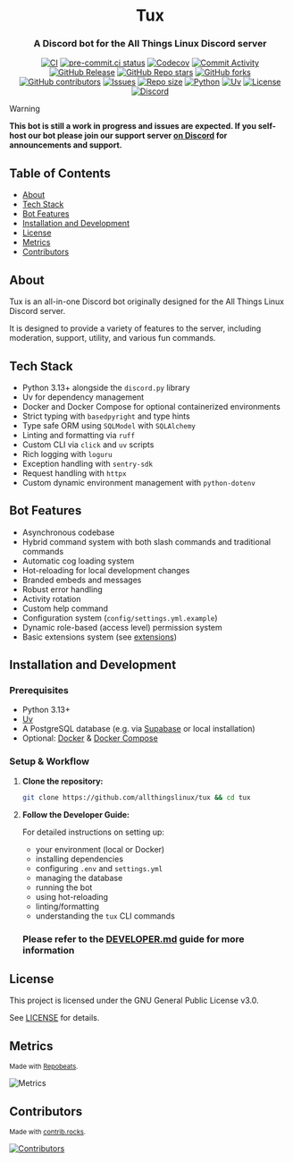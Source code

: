 <h1 align="center">Tux</h1>
<h3 align="center">A Discord bot for the All Things Linux Discord server</h3>

<div align="center">
    <p align="center">
        <a href="https://github.com/allthingslinux/tux/actions">
            <img alt="CI" src="https://img.shields.io/github/actions/workflow/status/allthingslinux/tux/ci.yml?branch=main&label=CI"></a>
        <a href="https://results.pre-commit.ci/latest/github/allthingslinux/tux/main">
            <img alt="pre-commit.ci status" src="https://results.pre-commit.ci/badge/github/allthingslinux/tux/main.svg"></a>
        <a href="https://codecov.io/gh/allthingslinux/tux">
            <img alt="Codecov" src="https://codecov.io/gh/allthingslinux/tux/graph/badge.svg?token=R0AUAS996W"></a>
        <a href="https://github.com/allthingslinux/tux/commits/main">
            <img alt="Commit Activity" src="https://img.shields.io/github/commit-activity/m/allthingslinux/tux"></a>
        <a href="https://github.com/allthingslinux/tux/releases">
            <img alt="GitHub Release" src="https://img.shields.io/github/v/release/allthingslinux/tux"></a>
        <a href="https://github.com/allthingslinux/tux/stargazers">
            <img alt="GitHub Repo stars" src="https://img.shields.io/github/stars/allthingslinux/tux"></a>
        <a href="https://github.com/allthingslinux/tux/network/members">
            <img alt="GitHub forks" src="https://img.shields.io/github/forks/allthingslinux/tux"></a>
        <a href="https://github.com/allthingslinux/tux/graphs/contributors">
            <img alt="GitHub contributors" src="https://img.shields.io/github/contributors/allthingslinux/tux"></a>
        <a href="https://github.com/allthingslinux/tux/issues">
            <img alt="Issues" src="https://img.shields.io/github/issues/allthingslinux/tux"></a>
        <a href="https://github.com/allthingslinux/tux">
            <img alt="Repo size" src="https://img.shields.io/github/repo-size/allthingslinux/tux"></a>
        <a href="https://python.org">
            <img alt="Python" src="https://img.shields.io/badge/python-3.13+-blue.svg"></a>
        <a href="https://docs.astral.sh/uv">
            <img alt="Uv" src="https://img.shields.io/endpoint?url=https://raw.githubusercontent.com/astral-sh/uv/main/assets/badge/v0.json"></a>
        <a href="https://github.com/allthingslinux/tux/blob/main/LICENSE">
            <img alt="License" src="https://img.shields.io/github/license/allthingslinux/tux"></a>
        <a href="https://discord.gg/linux">
            <img alt="Discord" src="https://img.shields.io/discord/1172245377395728464?logo=discord"></a>
    </p>
</div>

> [!WARNING]
**This bot is still a work in progress and issues are expected. If you self-host our bot please join our support server [on Discord](https://discord.gg/gpmSjcjQxg) for announcements and support.**

## Table of Contents

- [About](#about)
- [Tech Stack](#tech-stack)
- [Bot Features](#bot-features)
- [Installation and Development](#installation-and-development)
- [License](#license)
- [Metrics](#metrics)
- [Contributors](#contributors)

## About

Tux is an all-in-one Discord bot originally designed for the All Things Linux Discord server.

It is designed to provide a variety of features to the server, including moderation, support, utility, and various fun commands.

## Tech Stack

- Python 3.13+ alongside the `discord.py` library
- Uv for dependency management
- Docker and Docker Compose for optional containerized environments
- Strict typing with `basedpyright` and type hints
- Type safe ORM using `SQLModel` with `SQLAlchemy`
- Linting and formatting via `ruff`
- Custom CLI via `click` and `uv` scripts
- Rich logging with `loguru`
- Exception handling with `sentry-sdk`
- Request handling with `httpx`
- Custom dynamic environment management with `python-dotenv`

## Bot Features

- Asynchronous codebase
- Hybrid command system with both slash commands and traditional commands
- Automatic cog loading system
- Hot-reloading for local development changes
- Branded embeds and messages
- Robust error handling
- Activity rotation
- Custom help command
- Configuration system (`config/settings.yml.example`)
- Dynamic role-based (access level) permission system
- Basic extensions system (see [extensions](src/tux/extensions/README.md))

## Installation and Development

### Prerequisites

- Python 3.13+
- [Uv](https://docs.astral.sh/uv/)
- A PostgreSQL database (e.g. via [Supabase](https://supabase.io/) or local installation)
- Optional: [Docker](https://docs.docker.com/get-docker/) & [Docker Compose](https://docs.docker.com/compose/install/)

### Setup & Workflow

1. **Clone the repository:**

    ```bash
    git clone https://github.com/allthingslinux/tux && cd tux
    ```

2. **Follow the Developer Guide:**

    For detailed instructions on setting up:
    - your environment (local or Docker)
    - installing dependencies
    - configuring `.env` and `settings.yml`
    - managing the database
    - running the bot
    - using hot-reloading
    - linting/formatting
    - understanding the `tux` CLI commands

   ### Please refer to the **[DEVELOPER.md](DEVELOPER.md)** guide for more information

## License

This project is licensed under the GNU General Public License v3.0.

See [LICENSE](LICENSE) for details.

## Metrics

<sub>Made with [Repobeats](https://repobeats.axiom.co).</sub>

![Metrics](https://repobeats.axiom.co/api/embed/b988ba04401b7c68edf9def00f5132cd2a7f3735.svg)

## Contributors

<sub>Made with [contrib.rocks](https://contrib.rocks).</sub>

[![Contributors](https://contrib.rocks/image?repo=allthingslinux/tux)](https://github.com/allthingslinux/tux/graphs/contributors)
